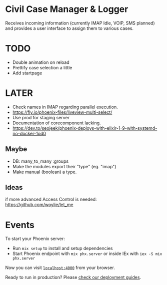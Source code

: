 # Civil Case Manager & Logger
Receives incoming information (currently IMAP Idle, VOIP, SMS planned) and provides a 
user interface to assign them to various cases. 

# TODO
* Double animation on reload
* Prettify case selection a little
* Add startpage

# LATER
* Check names in IMAP regarding parallel execution. 
* https://fly.io/phoenix-files/liveview-multi-select/
* Use prod for staging server
* Documentation of corecomponent lacking.
* https://dev.to/seojeek/phoenix-deploys-with-elixir-1-9-with-systemd-no-docker-1od0

## Maybe
* DB: many_to_many :groups
* Make the modules export their "type" (eg. "imap")
* Make manual (boolean) a type.

## Ideas
if more advanced Access Control is needed:
https://github.com/woylie/let_me


# Events

To start your Phoenix server:

  * Run `mix setup` to install and setup dependencies
  * Start Phoenix endpoint with `mix phx.server` or inside IEx with `iex -S mix phx.server`

Now you can visit [`localhost:4000`](http://localhost:4000) from your browser.

Ready to run in production? Please [check our deployment guides](https://hexdocs.pm/phoenix/deployment.html).
